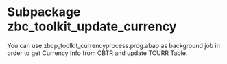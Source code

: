 # Subpackage zbc_toolkit_update_currency
You can use zbcp_toolkit_currencyprocess.prog.abap as background job in order to get Currency Info from CBTR and update TCURR Table. 
